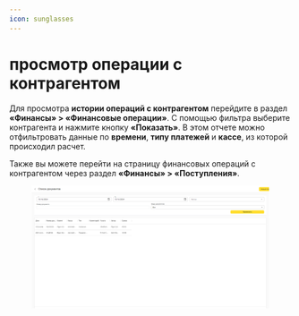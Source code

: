 ```yaml
---
icon: sunglasses
---
```


# просмотр операции с контрагентом

Для просмотра **истории операций с контрагентом** перейдите в раздел **«Финансы» > «Финансовые операции»**. С помощью фильтра выберите контрагента и нажмите кнопку **«Показать»**. В этом отчете можно отфильтровать данные по **времени**, **типу платежей** и **кассе**, из которой происходил расчет.&#x20;

Также вы можете перейти на страницу финансовых операций с контрагентом через раздел **«Финансы» > «Поступления»**.&#x20;

<figure><img src="../../../.gitbook/assets/image (375).png" alt=""><figcaption></figcaption></figure>

